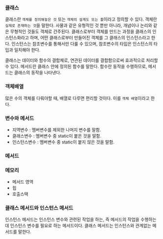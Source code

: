 ### 클래스

클래스란 `객체를 정의해놓은 것` 또는 `객체의 설계도 또는 틀`이라고 정의할 수 있다.
객체란 `실제로 존재하는 것`을 말한다. 사물과 같은 유형적인 것 뿐만 아니라, 개념이나 논리와 같은 무형적인 것들도 객체로 간주된다.
클래스로부터 객체를 만드는 과정을 클래스의 인스턴스화라고 하며, 어떤 클래스로부터 만들어진 객체를 그 클래스의 인스턴스라고 한다.
인스턴스는 참조변수를 통해서만 다룰 수 있으며, 참조변수의 타입은 인스턴스의 타입과 일치해야 한다.

클래스는 데이터와 함수의 결합체로, 연관된 데이터를 결합함으로써 효과적으로 처리할 수 있다.
메서드란 클래스 안에 정의된 함수를 말한다. 함수란 동작을 수행하므로, 메서드는 클래스의 동작을 나타낸다.

### 객체배열

많은 수의 객체를 다뤄야할 때, 배열로 다루면 편리할 것이다. 이를 `객체 배열`이라고 한다.

### 변수와 메서드

- 지역변수 : 멤버변수를 제외한 나머지 변수를 말함.
- 클래스변수 : 멤버변수 중 static이 붙은 것을 말함.
- 인스턴스변수 : 멤버변수 중 static이 붙지 않은 것을 말함.

### 메서드

### 메모리

- 메서드 영역
- 힙
- 호출스택

### 클래스 메서드와 인스턴스 메서드

인스턴스 메서드는 인스턴스 변수와 관련된 작업을 하는, 즉 메서드의 작업을 수행하는데 인스턴스 변수를 필요로 하는 메서드이다.
클래스 메서드는 인스턴스와 관계없는 메서드를 말한다.


